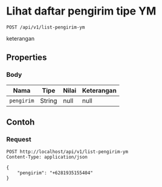 # Lihat daftar pengirim tipe YM
```http
POST /api/v1/list-pengirim-ym
```
keterangan
## Properties
### Body
Nama | Tipe | Nilai | Keterangan
--- | --- | --- | ---
<code>pengirim</code> | String | null | null
## Contoh
### Request
```http
POST http://localhost/api/v1/list-pengirim-ym
Content-Type: application/json

{
    "pengirim": "+6281935155404"
}


```
